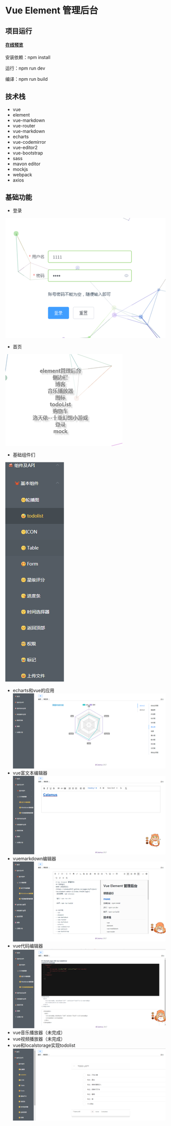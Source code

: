 # Vue Element 管理后台
## 项目运行
#### [在线预览](https://calamus0427.github.io/vue-element-admin-calamus/#/login)
 安装依赖：npm install

 运行：npm run dev

 编译：npm run build


## 技术栈
- vue
- element
- vue-markdown
- vue-router
- vue-markdown
- echarts
- vue-codemirror
- vue-editor2
- vue-bootstrap
- sass
- mavon editor
- mockjs
- webpack
- axios

## 基础功能
- 登录

![image](./img/login.png)
- 首页

![image](./img/index.png)
- 基础组件们

![image](./img/nav.png)
- echarts和vue的应用
![image](./img/echarts.png)
- vue富文本编辑器
![image](./img/rich.png)
- vuemarkdown编辑器
![image](./img/markdown.png)
- vue代码编辑器
![image](./img/code.png)
- vue音乐播放器（未完成）
- vue视频播放器（未完成）
- vue和localstorage实现todolist
![image](./img/todolist.png)
